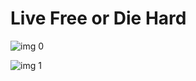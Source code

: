 # Live Free or Die Hard

![img 0](https://i.imgur.com/oEiihfS.jpg)

![img 1](https://i.imgur.com/ZAQPtWY.jpg)

